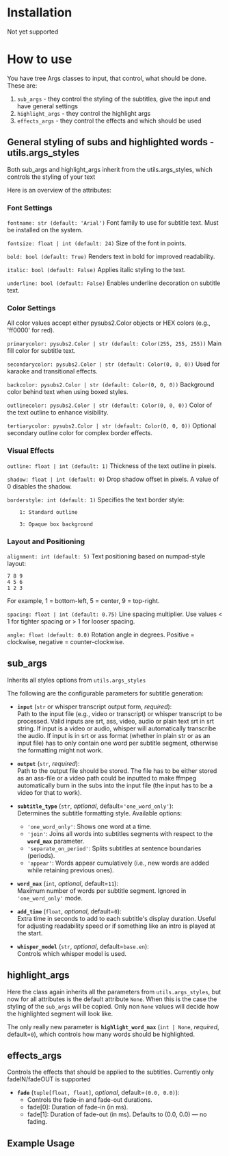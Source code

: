 # Installation

Not yet supported

# How to use

You have tree Args classes to input, that control, what should be done. These are:

1. `sub_args` - they control the styling of the subtitles, give the input and have general settings
2. `highlight_args` - they control the highlight args
3. `effects_args` - they control the effects and which should be used 

## General styling of subs and highlighted words - utils.args_styles

Both sub_args and highlight_args inherit from the utils.args_styles, which controls the styling of your text

Here is an overview of the attributes:

### Font Settings

`fontname: str (default: 'Arial')`
Font family to use for subtitle text. Must be installed on the system.

`fontsize: float | int (default: 24)`
Size of the font in points.

`bold: bool (default: True)`
Renders text in bold for improved readability.

`italic: bool (default: False)`
Applies italic styling to the text.

`underline: bool (default: False)`
Enables underline decoration on subtitle text.

### Color Settings

All color values accept either pysubs2.Color objects or HEX colors (e.g., 'ff0000' for red).

`primarycolor: pysubs2.Color | str (default: Color(255, 255, 255))`
Main fill color for subtitle text.

`secondarycolor: pysubs2.Color | str (default: Color(0, 0, 0))`
Used for karaoke and transitional effects.

`backcolor: pysubs2.Color | str (default: Color(0, 0, 0))`
Background color behind text when using boxed styles.

`outlinecolor: pysubs2.Color | str (default: Color(0, 0, 0))`
Color of the text outline to enhance visibility.

`tertiarycolor: pysubs2.Color | str (default: Color(0, 0, 0))`
Optional secondary outline color for complex border effects.

### Visual Effects

`outline: float | int (default: 1)`
Thickness of the text outline in pixels.

`shadow: float | int (default: 0)`
Drop shadow offset in pixels. A value of 0 disables the shadow.

`borderstyle: int (default: 1)`
Specifies the text border style:

        1: Standard outline

        3: Opaque box background

### Layout and Positioning

`alignment: int (default: 5)`
Text positioning based on numpad-style layout:

    7 8 9
    4 5 6
    1 2 3

For example, 1 = bottom-left, 5 = center, 9 = top-right.

`spacing: float | int (default: 0.75)`
Line spacing multiplier. Use values < 1 for tighter spacing or > 1 for looser spacing.

`angle: float (default: 0.0)`
Rotation angle in degrees. Positive = clockwise, negative = counter-clockwise.

## sub_args
Inherits all styles options from `utils.args_styles`

The following are the configurable parameters for subtitle generation:

- **`input`** (`str` or whisper transcript output form, *required*):  
  Path to the input file (e.g., video or transcript) or whisper transcript to be processed. Valid inputs are srt, ass, video, audio or plain text srt in srt string. If input is a video or audio, whisper will automatically transcribe the audio. If input is in srt or ass format (whether in plain str or as an input file) has to only contain one word per subtitle segment, otherwise the formatting might not work.

- **`output`** (`str`, *required*):  
  Path to the output file should be stored. The file has to be either stored as an ass-file or a video path could be inputted to make ffmpeg automatically burn in the subs into the input file (the input has to be a video for that to work).

- **`subtitle_type`** (`str`, *optional*, default=`'one_word_only'`):  
  Determines the subtitle formatting style. Available options:  
  - `'one_word_only'`: Shows one word at a time.
  - `'join'`: Joins all words into subtitles segments with respect to the **`word_max`** parameter.
  - `'separate_on_period'`: Splits subtitles at sentence boundaries (periods).
  - `'appear'`: Words appear cumulatively (i.e., new words are added while retaining previous ones).

- **`word_max`** (`int`, *optional*, default=`11`):  
  Maximum number of words per subtitle segment. Ignored in `'one_word_only'` mode.

- **`add_time`** (`float`, *optional*, default=`0`):  
  Extra time in seconds to add to each subtitle's display duration. Useful for adjusting readability speed or if something like an intro is played at the start.

- **`whisper_model`** (`str`, *optional*, default=`base.en`):  
  Controls which whisper model is used.

## highlight_args
Here the class again inherits all the parameters from `utils.args_styles`, but now for all attributes is the default attribute `None`. When this is the case the styling of the `sub_args` will be copied. Only non `None` values will decide how the highlighted segment will look like.

The only really new parameter is **`highlight_word_max`** (`int | None`, *required*, default=`0`), which controls how many words should be highlighted.

## effects_args
Controls the effects that should be applied to the subtitles. Currently only fadeIN/fadeOUT is supported

- **`fade`** (`tuple[float, float]`, *optional*, default=`(0.0, 0.0)`):  
  - Controls the fade-in and fade-out durations.
  - fade[0]: Duration of fade-in (in ms).
  - fade[1]: Duration of fade-out (in ms).
  Defaults to (0.0, 0.0) — no fading.

## Example Usage



